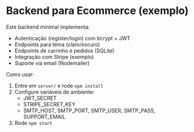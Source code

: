 
# Backend para Ecommerce (exemplo)

Este backend minimal implementa:
- Autenticação (register/login) com bcrypt + JWT
- Endpoints para tema (claro/escuro)
- Endpoints de carrinho e pedidos (SQLite)
- Integração com Stripe (exemplo)
- Suporte via email (Nodemailer)

Como usar:
1. Entre em `server/` e rode `npm install`
2. Configure variáveis de ambiente:
   - JWT_SECRET
   - STRIPE_SECRET_KEY
   - SMTP_HOST, SMTP_PORT, SMTP_USER, SMTP_PASS, SUPPORT_EMAIL
3. Rode `npm start`
